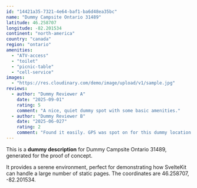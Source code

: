 ```yaml
---
id: "14421a35-7321-4e64-baf1-ba6d48ea35bc"
name: "Dummy Campsite Ontario 31489"
latitude: 46.258707
longitude: -82.201534
continent: "north-america"
country: "canada"
region: "ontario"
amenities:
  - "ATV-access"
  - "toilet"
  - "picnic-table"
  - "cell-service"
images:
  - "https://res.cloudinary.com/demo/image/upload/v1/sample.jpg"
reviews:
  - author: "Dummy Reviewer A"
    date: "2025-09-01"
    rating: 5
    comment: "A nice, quiet dummy spot with some basic amenities."
  - author: "Dummy Reviewer B"
    date: "2025-06-027"
    rating: 2
    comment: "Found it easily. GPS was spot on for this dummy location."
---
```


This is a **dummy description** for Dummy Campsite Ontario 31489, generated for the proof of concept.

It provides a serene environment, perfect for demonstrating how SvelteKit can handle a large number of static pages. The coordinates are 46.258707, -82.201534.
